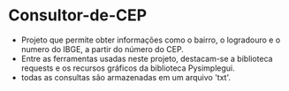# Consultor-de-CEP

 * Projeto que permite obter informações como o bairro, o logradouro e o numero do IBGE, a partir do número do CEP.
 * Entre as ferramentas usadas neste projeto, destacam-se a biblioteca requests e os recursos gráficos da biblioteca Pysimplegui.
 * todas as consultas são armazenadas em um arquivo 'txt'. 
